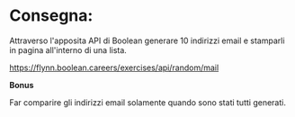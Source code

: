 # Consegna:

Attraverso l'apposita API di Boolean generare 10 indirizzi email e stamparli in pagina all'interno di una lista.

https://flynn.boolean.careers/exercises/api/random/mail

**Bonus**

Far comparire gli indirizzi email solamente quando sono stati tutti generati.